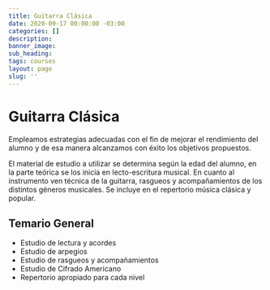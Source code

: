 ```yaml
---
title: Guitarra Clásica
date: 2020-09-17 00:00:00 -03:00
categories: []
description:
banner_image:
sub_heading:
tags: courses
layout: page
slug: ''
---
```


# Guitarra Clásica

Empleamos estrategias adecuadas con el fin de mejorar el rendimiento del alumno y de esa manera
alcanzamos con éxito los objetivos propuestos.

El material de estudio a utilizar se determina según la edad del alumno, en la parte teórica se los
inicia en lecto-escritura musical. En cuanto al instrumento ven técnica de la guitarra, rasgueos y
acompañamientos de los distintos géneros musicales. Se incluye en el repertorio música clásica y
popular.

## Temario General

* Estudio de lectura y acordes
* Estudio de arpegios
* Estudio de rasgueos y acompañamientos
* Estudio de Cifrado Americano
* Repertorio apropiado para cada nivel
